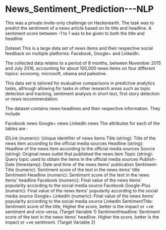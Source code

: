 # News_Sentiment_Prediction---NLP

This was a private invite-only challenge on Hackerearth. The task was to predict the sentiment of a news article based on its title and headline. A sentiment score between -1 to 1 was to be given to both the title and headline

Dataset
This is a large data set of news items and their respective social feedback on multiple platforms: Facebook, Google+ and LinkedIn.

The collected data relates to a period of 8 months, between November 2015 and July 2016, accounting for about 100,000 news items on four different topics: economy, microsoft, obama and palestine.

This data set is tailored for evaluative comparisons in predictive analytics tasks, although allowing for tasks in other research areas such as topic detection and tracking, sentiment analysis in short text, first story detection or news recommendation.

The dataset contains news headlines and their respective information. They include

Facebook news
Google+ news
Linkedln news
The attributes for each of the tables are :

IDLink (numeric): Unique identifier of news items
Title (string): Title of the news item according to the official media sources
Headline (string): Headline of the news item according to the official media sources
Source (string): Original news outlet that published the news item
Topic (string): Query topic used to obtain the items in the official media sources
Publish-Date (timestamp): Date and time of the news items' publication
Sentiment-Title (numeric): Sentiment score of the text in the news items' title
Sentiment-Headline (numeric): Sentiment score of the text in the news items' headline
Facebook (numeric): Final value of the news items' popularity according to the social media source Facebook
Google-Plus (numeric): Final value of the news items' popularity according to the social media source Google+
LinkedIn (numeric): Final value of the news items' popularity according to the social media source LinkedIn
SentimentTitle: Sentiment score of the title, Higher the score, better is the impact or +ve sentiment and vice-versa. (Target Variable 1)
SentimentHeadline: Sentiment score of the text in the news items' headline. Higher the score, better is the impact or +ve sentiment. (Target Variable 2)
